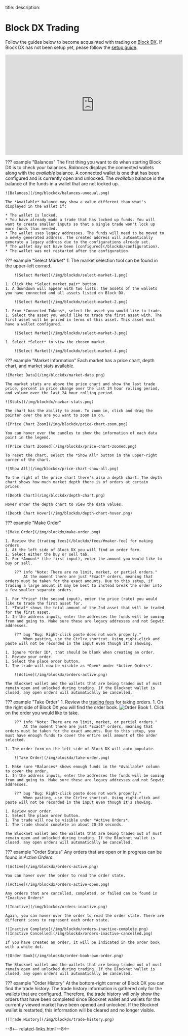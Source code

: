 title: 
description:

# Block DX Trading
Follow the guides below to become acquainted with trading on [Block DX](/blockdx/introduction). If Block DX has not been setup yet, pease follow the [setup guide](/blockdx/setup).

<iframe width="560" height="315" src="https://www.youtube.com/embed/6QcyazmnXws?start=214" frameborder="0" allow="accelerometer; autoplay; encrypted-media; gyroscope; picture-in-picture" allowfullscreen></iframe>

??? example "Balances"
	The first thing you want to do when starting Block DX is to check your balances. *Balances* displays the connected wallets along with the *available* balance. A connected wallet is one that has been configured and is currently open and unlocked. The *available* balance is the balance of the funds in a wallet that are not locked up.

	![Balances](/img/blockdx/balances-unequal.png)

	The *Available* balance may show a value different than what's displayed in the wallet if:

	* The wallet is locked.
	* You have already made a trade that has locked up funds. You will want to create smaller inputs so that a single trade won't lock up more funds than needed.
	* The wallet uses legacy addresses. The funds will need to be moved to a newly generated address. The created address will automatically generate a legacy address due to the configurations already set. 
	* The wallet may not have been [configured](/blockdx/configuration).
	* The wallet was not restarted after the configuration.


??? example "Select Market"
	1. The market selection tool can be found in the upper-left corned.

		![Select Market](/img/blockdx/select-market-1.png)

	1. Click the *Select market pair* button.
	1. A downdown will appear with two lists: the assets of the wallets you have connected and all assets listed on Block DX.

		![Select Market](/img/blockdx/select-market-2.png)

	1. From *Connected Tokens*, select the asset you would like to trade.
	1. Select the asset you would like to trade the first asset with. The first asset will be priced in terms of this asset. This asset must have a wallet configured.

		![Select Market](/img/blockdx/select-market-3.png)

	1. Select *Select* to view the chosen market.
		
		![Select Market](/img/blockdx/select-market-4.png)


??? example "Market Information"
	Each market has a price chart, depth chart, and market stats available.

	![Market Data](/img/blockdx/market-data.png)

	The market stats are above the price chart and show the last trade price, percent in price change over the last 24 hour rolling period, and volume over the last 24 hour rolling period.

	![Stats](/img/blockdx/navbar-stats.png)

	The chart has the ability to zoom. To zoom in, click and drag the pointer over the are you want to zoom in on.

	![Price Chart Zoom](/img/blockdx/price-chart-zoom.png)

	You can hover over the candles to show the information of each data point in the legend.

	![Price Chart Zoomed](/img/blockdx/price-chart-zoomed.png)

	To reset the chart, select the *Show All* button in the upper-right corner of the chart.

	![Show All](/img/blockdx/price-chart-show-all.png)

	To the right of the price chart there's also a depth chart. The depth chart shows how much market depth there is of orders at certain prices.

	![Depth Chart](/img/blockdx/depth-chart.png)

	Hover order the depth chart to view the data values.

	![Depth Chart Hover](/img/blockdx/depth-chart-hover.png)


??? example "Make Order"
	
	![Make Order](/img/blockdx/make-order.png)

	1. Review the [trading fees](/blockdx/fees/#maker-fee) for making orders.
	1. At the left side of Block DX you will find an order form.
	1. Select either the buy or sell tab.
	1. For *Amount* (the first input), enter the amount you would like to buy or sell.

		??? info "Note: There are no limit, market, or partial orders."
			At the moment there are just *Exact* orders, meaning that orders must be taken for the exact amounts. Due to this setup, if trading a large amount it may be best to instead break the order into a few smaller separate orders.

	1. For *Price* (the second input), enter the price (rate) you would like to trade the first asset for.
	1. *Total* shows the total amount of the 2nd asset that will be traded for the first asset.
	1. In the address inputs, enter the addresses the funds will be coming from and going to. Make sure these are legacy addresses and not Segwit addresses.

		??? bug "Bug: Right-click paste does not work properly."
			When pasting, use the Ctrl+v shortcut. Using right-click and paste will not be recorded in the input even though it's showing.

	1. Ignore *Order ID*, that should be blank when creating an order.
	1. Review your order.
	1. Select the place order button.
	1. The trade will now be visible as *Open* under *Active Orders*.

		![Active](/img/blockdx/orders-active.png)

	The Blocknet wallet and the wallets that are being traded out of must remain open and unlocked during trading. If the Blocknet wallet is closed, any open orders will automatically be cancelled.


??? example "Take Order"
	1. Review the [trading fees](/blockdx/fees/#taker-fee) for taking orders.
	1. On the right side of Block DX you will find the order book.
		![Order Book](/img/blockdx/order-book.png)
	1. Click on the order you would like to take.

		??? info "Note: There are no limit, market, or partial orders."
			At the moment there are just *Exact* orders, meaning that orders must be taken for the exact amounts. Due to this setup, you must have enough funds to cover the entire sell amount of the order selected.

	1. The order form on the left side of Block DX will auto-populate.

		![Take Order](/img/blockdx/take-order.png)

	1. Make sure *Balances* shows enough funds in the *Available* column to cover the order.
	1. In the address inputs, enter the addresses the funds will be coming from and going to. Make sure these are legacy addresses and not Segwit addresses.

		??? bug "Bug: Right-click paste does not work properly."
			When pasting, use the Ctrl+v shortcut. Using right-click and paste will not be recorded in the input even though it's showing.

	1. Review your order.
	1. Select the place order button.
	1. The trade will now be visible under *Active Orders*.
	1. The trade should complete in about 20-30 seconds.

	The Blocknet wallet and the wallets that are being traded out of must remain open and unlocked during trading. If the Blocknet wallet is closed, any open orders will automatically be cancelled.


??? example "Order Status"
	Any orders that are open or in progress can be found in *Active Orders*.

	![Active](/img/blockdx/orders-active.png)

	You can hover over the order to read the order state.

	![Active](/img/blockdx/orders-active-open.png)

	Any orders that are cancelled, completed, or failed can be found in *Inactive Orders*

	![Inactive](/img/blockdx/orders-inactive.png)

	Again, you can hover over the order to read the order state. There are different icons to represent each order state.

	![Inactive Complete](/img/blockdx/orders-inactive-complete.png)
	![Inactive Cancelled](/img/blockdx/orders-inactive-cancelled.png)

	If you have created an order, it will be indicated in the order book with a white dot.

	![Order Book](/img/blockdx/order-book-own-order.png)

	The Blocknet wallet and the wallets that are being traded out of must remain open and unlocked during trading. If the Blocknet wallet is closed, any open orders will automatically be cancelled.


??? example "Order History"
	At the bottom-right corner of Block DX you can find the trade history. The trade history information is gathered only for the wallets that are configured. Therefore, the trade history will only show the orders that have been completed since Blocknet wallet and wallets for the currently viewed market have been opened and unlocked. If the Blocknet wallet is restarted, this information will be cleared and no longer visible.

	![Trade History](/img/blockdx/trade-history.png)










<!-- 
======= Start: Related Links Section =======
- This is the related links section at the bottom of each page.
- It lists the links in the relatedLinks array variable below.
	Example: relatedLinks = [{"name":"Blocknet Website","link":"https://blocknet.co"},{"name":"API Docs","link":"https://api.blocknet.co"}];
- If the array is empty, ie. relatedLinks = [], then the related links section will not be displayed.
related-links.html
- The template and logic for the related links section can be found in docs/snippets/related-links.html
- The base path is defaulted to docs/snippets/, which can be edited in the mkdocs.yml file
- The template and logic is linked with markdown_extensions: pymdownx.snippets
-->
<script type="text/javascript">
var relatedLinks = [];
</script>

--8<--
related-links.html
--8<-- 
<!-- 
======= End: Related Links Section ======= 
-->





